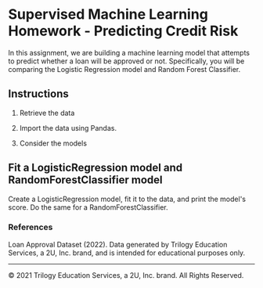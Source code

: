 # Supervised Machine Learning Homework - Predicting Credit Risk

In this assignment, we are building a machine learning model that attempts to predict whether a loan will be approved or not. Specifically, you will be comparing the Logistic Regression model and Random Forest Classifier.

## Instructions

1.  Retrieve the data

2.  Import the data using Pandas.

3.  Consider the models


## Fit a LogisticRegression model and RandomForestClassifier model

Create a LogisticRegression model, fit it to the data, and print the model's score. Do the same for a RandomForestClassifier. 



### References

Loan Approval Dataset (2022). Data generated by Trilogy Education Services, a 2U, Inc. brand, and is intended for educational purposes only.

- - -

© 2021 Trilogy Education Services, a 2U, Inc. brand. All Rights Reserved.



